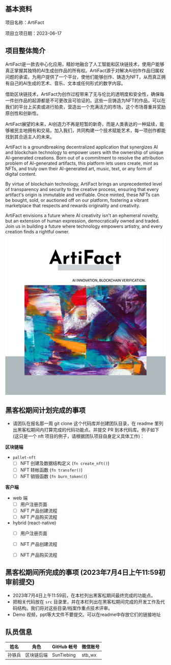 ## 基本资料

项目名称：ArtiFact

项目立项日期：2023-06-17

## 项目整体简介

ArtiFact是一款去中心化应用，精妙地融合了人工智能和区块链技术，使用户能够真正掌握其独特的AI生成创作品的所有权。ArtiFact源于对解决AI创作作品归属权问题的承诺，为用户提供了一个平台，使他们能够创作、铸造为NFT，从而真正拥有自己的AI生成的艺术、音乐、文本或任何形式的数字内容。

借助区块链技术，ArtiFact为创作过程带来了无与伦比的透明度和安全性，确保每一件创作品的起源都是不可更改且可验证的。这些一旦铸造为NFT的作品，可以在我们的平台上买卖或进行拍卖，营造出一个充满活力的市场，这个市场尊重并奖励原创性和创新性。

ArtiFact展望的未来，AI创造力不再是短暂的新奇，而是人类表达的一种延续，能够被民主地拥有和交易。加入我们，共同构建一个技术赋能艺术，每一项创作都能找到其合适主人的未来。

ArtiFact is a groundbreaking decentralized application that synergizes AI and blockchain technology to empower users with the ownership of unique AI-generated creations. Born out of a commitment to resolve the attribution problem of AI-generated artifacts, this platform lets users create, mint as NFTs, and truly own their AI-generated art, music, text, or any form of digital content.

By virtue of blockchain technology, ArtiFact brings an unprecedented level of transparency and security to the creative process, ensuring that every artifact's origin is immutable and verifiable. Once minted, these NFTs can be bought, sold, or auctioned off on our platform, fostering a vibrant marketplace that respects and rewards originality and creativity.

ArtiFact envisions a future where AI creativity isn't an ephemeral novelty, but an extension of human expression, democratically owned and traded. Join us in building a future where technology empowers artistry, and every creation finds a rightful owner.
![ArtiFact.png](docs%2FArtiFact.png)

## 黑客松期间计划完成的事项

- 请团队在报名那一周 git clone 这个代码库并创建团队目录，在 readme 里列出黑客松期间内打算完成的代码功能点。并提交 PR 到本代码库。例子如下 (这只是一个 nft 项目的例子，请根据团队项目自身定义具体工作)：

**区块链端**

- `pallet-nft`
  - [ ] NFT 创建及数据结构定义 (`fn create_nft()`)
  - [ ] NFT 转帐函数 (`fn transfer()`)
  - [ ] NFT 销毁函数 (`fn burn_token()`)

**客户端**

- web 端
  - [ ] 用户注册页面
  - [ ] NFT 产品创建流程
  - [ ] NFT 产品购买流程

- hybrid (react-native)
  - [ ] 用户注册页面
  - [ ] NFT 产品创建流程
  - [ ] NFT 产品购买流程


## 黑客松期间所完成的事项 (2023年7月4日上午11:59初审前提交)

- 2023年7月4日上午11:59前，在本栏列出黑客松期间最终完成的功能点。
- 把相关代码放在 `src` 目录里，并在本栏列出在黑客松期间完成的开发工作及代码结构。我们将对这些目录/档案作重点技术评审。
- Demo 视频，ppt等大文件不要提交。可以在readme中存放它们的链接地址

## 队员信息

| 姓名  | 角色         | GitHub 帐号 | 微信账号   |
|-----| ----------- | -- |--------|
| 孙铁兵 | 区块链后端  |  SunTiebing  | stb_wx |
